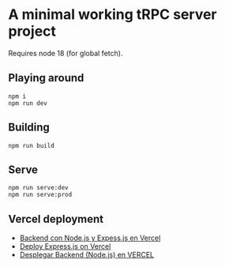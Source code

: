 # A minimal working tRPC server project

Requires node 18 (for global fetch).

## Playing around

```
npm i
npm run dev
```

## Building

```
npm run build
```

## Serve

```
npm run serve:dev
npm run serve:prod
```

## Vercel deployment

- [Backend con Node.js y Expess.js en Vercel](https://dev.to/pabmchn/como-deployar-proyecto-backend-con-nodejs-y-expessjs-en-vercel-3fd0)
- [Deploy Express.js on Vercel](https://www.youtube.com/watch?v=wmYDRPH_kCo)
- [Desplegar Backend (Node.js) en VERCEL](https://www.youtube.com/watch?v=T9izAFRMPOY)

